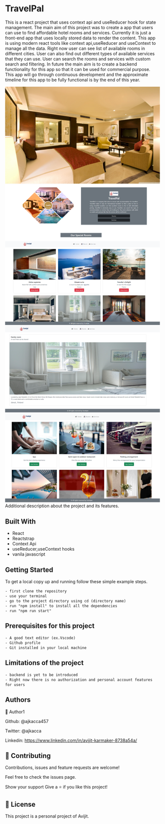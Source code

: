 <h1>TravelPal</h1>

This is a react project that uses context api and useReducer hook for state management. The main aim of this project was to create a app that users can use to find affordable hotel rooms and services. Currently it is just a front-end app that uses locally stored data to render the content. This app is using modern react tools like context api,useReducer and useContext to manage all the data. Right now user can see list of available rooms in different cities. User can also find out different types of available services that they can use. User can search the rooms and services with custom search and filtering. In future the main aim is to create a backend functionality for this app so that it can be used for commercial purpose. This app will go through continuous development and the approximate timeline for this app to be fully functional is by the end of this year.

<img src="./src/images/citem1.jpg">
<img src="./src/images/interface2.PNG">
<img src="./src/images/interface3.PNG">
<img src="./src/images/interface4.PNG">
<img src="./src/images/interface5.PNG">

</h1>Additional description about the project and its features.</h1>

<h2>Built With</h2>

- React
- Reactstrap
- Context Api
- useReducer,useContext hooks
- vanila javascript

<h2>Getting Started</h2>
To get a local copy up and running follow these simple example steps.

```
- first clone the repository
- use your terminal
- go to the project directory using cd (directory name)
- run "npm install" to install all the dependencies
- run "npm run start"

```

<h2>Prerequisites for this project</h2>

```
- A good text editor (ex.Vscode)
- Github profile
- Git installed in your local machine
```

<h2>Limitations of the project</h2>

```
- backend is yet to be introduced
- Right now there is no authorization and personal account features for users

```

<h2>Authors</h2>

👤 Author1

Github: @ajkacca457

Twitter: @ajkacca

Linkedin: https://www.linkedin.com/in/avijit-karmaker-8738a54a/

<h2> 🤝 Contributing</h2>

Contributions, issues and feature requests are welcome!

Feel free to check the issues page.

Show your support
Give a ⭐️ if you like this project!

 <h2> 📝 License</h2>
This project is a personal project of Avijit.
